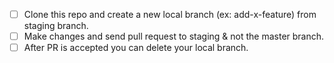 - [ ] Clone this repo and create a new local branch (ex: add-x-feature) from staging branch. 
- [ ] Make changes and send pull request to staging & not the master branch.
- [ ] After PR is accepted you can delete your local branch.
